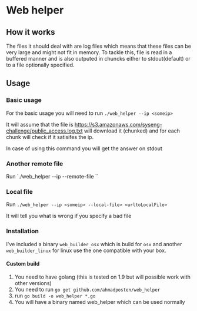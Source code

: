 # Web helper

## How it works
The files it should deal with are log files which means that these files can be very large and might not fit in memory.
To tackle this, file is read in a buffered manner and is also outputed in chuncks either to stdout(default) or to a file optionally specified.

## Usage

### Basic usage

For the basic usage you will need to run
`./web_helper --ip <someip>`

It will assume that the file is https://s3.amazonaws.com/syseng-challenge/public_access.log.txt
will download it (chunked) and for each chunk will check if it satisifes the ip.

In case of using this command you will get the answer on stdout


### Another remote file

Run `./web_helper --ip <someip> --remote-file <urlToRemoteFile>``

### Local file
Run `./web_helper --ip <someip> --local-file> <urltoLocalFile>`

It will tell you what is wrong if you specify a bad file

### Installation
I've included a binary `web_builder_osx` which is build for `osx` and another `web_builder_linux` for linux
use the one compatible with your box.

#### Custom build
1. You need to have golang (this is tested on 1.9 but will possible work with other versions)
1. You need to run `go get github.com/ahmadposten/web_helper`
1. run `go build -o web_helper *.go`
1. You will have a binary named web_helper which can be used normally
